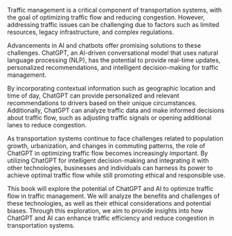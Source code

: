 
Traffic management is a critical component of transportation systems, with the goal of optimizing traffic flow and reducing congestion. However, addressing traffic issues can be challenging due to factors such as limited resources, legacy infrastructure, and complex regulations.

Advancements in AI and chatbots offer promising solutions to these challenges. ChatGPT, an AI-driven conversational model that uses natural language processing (NLP), has the potential to provide real-time updates, personalized recommendations, and intelligent decision-making for traffic management.

By incorporating contextual information such as geographic location and time of day, ChatGPT can provide personalized and relevant recommendations to drivers based on their unique circumstances. Additionally, ChatGPT can analyze traffic data and make informed decisions about traffic flow, such as adjusting traffic signals or opening additional lanes to reduce congestion.

As transportation systems continue to face challenges related to population growth, urbanization, and changes in commuting patterns, the role of ChatGPT in optimizing traffic flow becomes increasingly important. By utilizing ChatGPT for intelligent decision-making and integrating it with other technologies, businesses and individuals can harness its power to achieve optimal traffic flow while still promoting ethical and responsible use.

This book will explore the potential of ChatGPT and AI to optimize traffic flow in traffic management. We will analyze the benefits and challenges of these technologies, as well as their ethical considerations and potential biases. Through this exploration, we aim to provide insights into how ChatGPT and AI can enhance traffic efficiency and reduce congestion in transportation systems.
